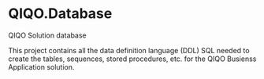 # QIQO.Database
QIQO Solution database

This project contains all the data definition language (DDL) SQL needed to create the tables, sequences, stored procedures, etc. for the QIQO Busienss Application solution.  
